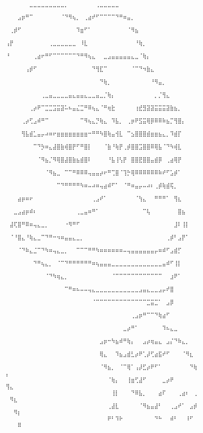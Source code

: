 ⠀⠀⠀⠀⠀⠀⣀⣀⣀⣀⣀⣀⣀⣀⣀⡀⠀⠀⠀⠀⠀⠀⠀⢀⣀⣀⣀⣀⣀⠀⠀⠀⠀⠀⠀⠀⠀⠀⠀⠀⠀⠀⠀⠀⠀⠀⠀⠀⠀⠀⠀⠀⠀
⠀⠀⠀⣠⡶⠛⠉⠀⠀⠀⠀⠀⠀⠀⠈⠙⠻⢦⡀⠀⢀⣴⠞⠋⠉⠉⠉⠉⠙⠛⠶⣤⡀⠀⠀⠀⠀⠀⠀⠀⠀⠀⠀⠀⠀⠀⠀⠀⠀⠀⠀⠀⠀
⠀⢀⡾⠋⠀⠀⠀⠀⠀⠀⠀⠀⠀⠀⠀⠀⠀⠀⠹⣶⠋⠁⠀⠀⠀⠀⠀⠀⠀⠀⠀⠈⠻⣦⠀⠀⠀⠀⠀⠀⠀⠀⠀⠀⠀⠀⠀⠀⠀⠀⠀⠀⠀
⢠⡟⠀⠀⠀⠀⠀⠀⠀⠀⠀⢀⣀⣀⣀⣀⣀⣀⠀⠸⣇⠀⠀⠀⠀⠀⠀⠀⠀⠀⠀⠀⠀⠘⢷⡀⠀⠀⠀⠀⠀⠀⠀⠀⠀⠀⠀⠀⠀⠀⠀⠀⠀
⠘⠀⠀⠀⠀⠀⠀⢀⣴⠖⠛⠋⠉⠉⠉⠉⠉⠉⠙⠛⠻⢦⣄⠀⠀⣀⣠⣤⣤⣤⣤⣤⣄⣀⠈⢷⡄⠀⠀⠀⠀⠀⠀⠀⠀⠀⠀⠀⠀⠀⠀⠀⠀
⠀⠀⠀⠀⠀⢠⡾⠋⠀⠀⠀⠀⠀⠀⠀⠀⠀⠀⠀⠀⠀⠀⠙⢻⣏⠉⠀⠀⠀⠀⠀⠀⠈⠉⠙⠲⣷⣄⠀⠀⠀⠀⠀⠀⠀⠀⠀⠀⠀⠀⠀⠀⠀
⠀⠀⠀⠀⠀⠀⠀⠀⠀⠀⠀⠀⠀⠀⠀⠀⠀⠀⠀⠀⠀⠀⠀⠀⠙⢷⡀⠀⠀⠀⠀⠀⠀⠀⠀⠀⠀⠘⠻⣤⡀⠀⠀⠀⠀⠀⠀⠀⠀⠀⠀⠀⠀
⠀⠀⠀⠀⠀⠀⠀⠀⠀⢀⣀⣤⣀⣀⣀⣀⣤⣄⣤⣤⣄⣀⣀⣤⣀⡈⢷⡄⠀⠀⠀⠀⠀⠀⠀⠀⠀⠀⡀⡈⢻⣄⠀⠀⠀⠀⠀⠀⠀⠀⠀⠀⠀
⠀⠀⠀⠀⠀⠀⢀⡴⠟⠉⣉⣉⣩⣭⣽⠥⠦⣤⣌⣉⠛⠿⢦⣄⠈⠛⢶⣗⠀⠀⠀⠀⠀⢰⣞⣻⣽⣽⣭⣭⣭⣽⣷⣦⡀⠀⠀⠀⠀⠀⠀⠀⠀
⠀⠀⠀⠀⢀⡴⢋⣠⠾⠛⠉⠀⠀⠀⠀⠀⠀⠀⠀⠉⠻⢦⣄⡙⢷⣄⠀⠹⣧⡀⠀⢀⡶⠟⣫⣭⢿⡿⠿⠿⠷⣦⡉⢻⣿⡄⠀⠀⠀⠀⠀⠀⠀
⠀⠀⠀⠀⢻⣧⣾⣁⣤⡤⠴⠶⠖⣶⣶⣶⣶⣶⣶⣶⣶⠒⠛⠛⠳⣿⢷⣤⢺⣇⠀⠉⣢⣿⣿⣿⣾⣶⣶⣦⣄⡀⠹⣾⡏⠀⠀⠀⠀⠀⠀⠀⠀
⠀⠀⠀⠀⠀⠀⠀⠉⠙⡳⠶⣄⣼⣿⣷⢾⣿⡟⠋⠛⣿⡇⠀⠀⠀⠈⣷⠘⢷⡟⢀⡾⣿⣿⣩⣿⣿⠿⢿⣧⠈⠙⠳⢾⣇⠀⠀⠀⠀⠀⠀⠀⠀
⠀⠀⠀⠀⠀⠀⠀⠀⠈⠻⣦⡈⠻⢿⣿⣼⣿⣷⣦⣾⣿⠇⠀⠀⠀⠀⠘⣧⢸⢣⡟⠀⣿⣿⣟⣿⣿⣤⣾⡿⠀⢀⣴⢿⡟⠀⠀⠀⠀⠀⠀⠀⠀
⠀⠀⠀⠀⠀⠀⠀⠀⠀⠀⠈⠻⣦⣀⠀⠉⠉⠛⠿⠿⠿⢤⣤⣤⡴⠖⠛⢉⣿⠈⢹⡓⢿⠿⠿⠿⠿⠿⠿⠷⠞⠋⣡⡾⠁⠀⠀⠀⠀⠀⠀⠀⠀
⠀⠀⠀⠀⠀⠀⠀⠀⠀⠀⠀⠀⠀⠉⠙⠛⠛⠛⠛⠳⠶⠤⠴⠶⢤⣴⠾⠋⠁⠀⠈⠛⠶⣤⡤⠤⠴⠆⢀⡾⢷⣾⢯⡀⠀⠀⠀⠀⠀⠀⠀⠀⠀
⠀⠀⠀⣴⡶⠶⠖⠀⠀⠀⠀⠀⠀⠀⠀⠀⠀⠀⠀⠀⠀⠀⢀⣠⠞⠁⠀⠀⠀⠀⠀⠀⠀⠈⢳⣄⠀⠀⠛⠛⠛⠁⠀⢻⣆⠀⠀⠀⠀⠀⠀⠀⠀
⠀⠀⣀⣠⣴⡶⠾⠆⠀⠀⠀⠀⠀⠀⠀⠀⠀⠀⢀⣀⣤⠶⠛⠁⠀⠀⠀⠀⠀⠀⠀⠀⠀⠀⠀⠉⢧⠀⠀⠀⠀⠀⠀⠀⣿⣦⠀⠀⠀⠀⠀⠀⠀
⠀⣼⢏⣿⠛⠿⠶⢤⣄⣀⡀⠀⠀⠀⠀⠐⠻⠛⠋⠀⠀⠀⠀⠀⠀⠀⠀⠀⠀⠀⠀⠀⠀⠀⠀⠀⠀⠀⠀⠀⠀⠀⠀⣸⠇⢸⡇⠀⠀⠀⠀⠀⠀
⠀⠈⠘⣿⣄⠘⢷⣄⣀⠉⠙⠛⠒⠲⠶⣤⣤⣄⣀⡀⠀⠀⠀⠀⠀⠀⠀⠀⠀⠀⠀⠀⠀⠀⠀⠀⠀⠀⠀⠀⠀⢀⡾⠃⣠⡟⠁⠀⠀⠀⠀⠀⠀
⠀⠀⠀⠈⠙⠷⣄⣈⠉⠙⠳⠶⢤⣄⣀⡀⠀⠀⠉⠉⠉⠛⠛⠳⠶⠶⠶⠶⠶⠶⠤⢤⣤⣤⣤⣤⣤⣤⡤⠶⠾⠋⣠⣾⡋⠀⠀⠀⠀⠀⠀⠀⠀
⠀⠀⠀⠀⠀⠀⠀⠙⠛⢦⣄⡀⠀⠈⠉⠙⠛⠛⠛⠛⠛⠛⠶⢦⣤⣤⣤⣀⣀⣀⣀⣀⣀⣀⣀⣀⣀⣀⣀⣀⣤⠾⠋⢸⡇⠀⠀⠀⠀⠀⠀⠀⠀
⠀⠀⠀⠀⠀⠀⠀⠀⠀⠀⠈⠙⠳⢶⣄⡀⠀⠀⠀⠀⠀⠀⠀⠀⠀⠀⠀⠈⠉⠉⠉⠉⠉⠉⠉⠉⠉⠉⠉⠉⠀⠀⣰⠟⠁⠀⠀⠀⠀⠀⠀⠀⠀
⠀⠀⠀⠀⠀⠀⠀⠀⠀⠀⠀⠀⠀⠀⠀⠉⠛⠶⠦⠤⠤⢤⣄⣀⣀⣀⣀⣀⣀⣀⣀⣀⣀⣀⣠⣤⣄⣀⣀⣠⡤⠞⣿⠀⠀⠀⠀⠀⠀⠀⠀⠀⠀
⠀⠀⠀⠀⠀⠀⠀⠀⠀⠀⠀⠀⠀⠀⠀⠀⠀⠀⠀⠀⠀⠀⠈⠉⠉⠉⠉⠉⠉⠉⠉⠉⠉⠉⠉⠉⣉⣭⣉⠁⠀⣠⡿⠀⠀⠀⠀⠀⠀⠀⠀⠀⠀
⠀⠀⠀⠀⠀⠀⠀⠀⠀⠀⠀⠀⠀⠀⠀⠀⠀⠀⠀⠀⠀⠀⠀⠀⠀⠀⠀⠀⠀⠀⠀⠀⢀⣠⡶⠛⠉⠉⠙⢷⣴⠋⠀⠀⠀⠀⠀⠀⠀⠀⠀⠀⠀
⠀⠀⠀⠀⠀⠀⠀⠀⠀⠀⠀⠀⠀⠀⠀⠀⠀⠀⠀⠀⠀⠀⠀⠀⠀⠀⠀⠀⠀⠀⣀⡴⠛⠁⠀⠀⠀⠀⠀⠀⠹⠦⣄⣀⠀⠀⠀⠀⠀⠀⠀⠀⠀
⠀⠀⠀⠀⠀⠀⠀⠀⠀⠀⠀⠀⠀⠀⠀⠀⠀⠀⠀⠀⠀⠀⠀⠀⣠⡶⠒⠳⣦⠾⠛⢷⡄⠀⠀⣠⡴⢶⣤⣄⠀⣠⡌⠙⠷⣄⡀⠀⠀⠀⠀⠀⠀
⠀⠀⠀⠀⠀⠀⠀⠀⠀⠀⠀⠀⠀⠀⠀⠀⠀⠀⠀⠀⠀⠀⠀⠀⢿⣄⠀⠀⠹⣦⣠⣾⣃⡴⠟⢁⡼⢋⣴⣯⠞⠋⠀⠀⠀⠈⠻⣆⠀⠀⠀⠀⠀
⠀⠀⠀⠀⠀⠀⠀⠀⠀⠀⠀⠀⠀⠀⠀⠀⠀⠀⠀⠀⠀⠀⠀⠀⠈⠻⣦⡀⠀⠈⠉⢿⠁⢠⡼⣋⡴⠟⠋⠁⠀⠀⠀⠀⠀⠀⠀⠙⢷⡄⠀⠀⠀
⠀⠀⠀⠀⠀⠀⠀⠀⠀⠀⠀⠀⠀⠀⠀⠀⠀⠀⠀⠀⠀⠀⠀⠀⠀⠀⠈⢷⡄⠀⠀⢸⣶⢋⣼⠋⠀⠀⠀⠀⣀⡴⠟⠀⠀⠀⠀⠀⠀⢻⣄⠀⠀
⠀⠀⠀⠀⠀⠀⠀⠀⠀⠀⠀⠀⠀⠀⠀⠀⠀⠀⠀⠀⠀⠀⠀⠀⠀⠀⠀⢸⡇⠀⠀⠀⠙⠿⣧⡀⠀⠀⠀⣴⠏⠀⠀⠀⢀⣴⠆⠀⢀⠀⠻⣆⠀
⠀⠀⠀⠀⠀⠀⠀⠀⠀⠀⠀⠀⠀⠀⠀⠀⠀⠀⠀⠀⠀⠀⠀⠀⠀⠀⢀⣼⣇⠀⠀⠀⠀⠀⠈⠻⣦⣤⣼⠃⠀⠀⢀⣠⠞⠁⠀⣠⡾⠀⠀⠻⡆
⠀⠀⠀⠀⠀⠀⠀⠀⠀⠀⠀⠀⠀⠀⠀⠀⠀⠀⠀⠀⠀⠀⠀⠀⠀⠀⠟⠃⠹⠗⠀⠀⠀⠀⠀⠀⠀⠀⠙⠓⠀⠀⠾⠃⠀⠀⠸⠋⠀⠀⠀⠀⠿
